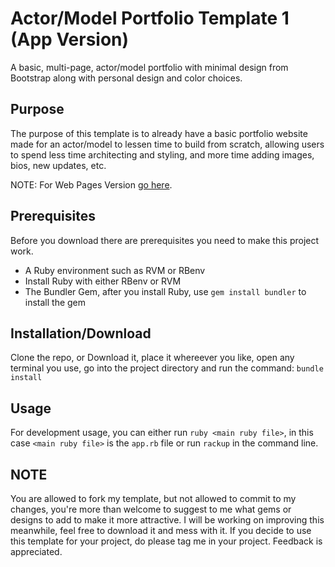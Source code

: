 # Actor/Model Portfolio Template 1 (App Version)
A basic, multi-page, actor/model portfolio with minimal design from Bootstrap along with personal design and color choices.

## Purpose
The purpose of this template is to already have a basic portfolio website made for an actor/model to lessen time to build from scratch, allowing users to spend less time architecting and styling, and more time adding images, bios, new updates, etc.

NOTE: For Web Pages Version [go here](https://github.com/JHero23/actor-model-portfolio-t1-app).

## Prerequisites
Before you download there are prerequisites you need to make this project work.
- A Ruby environment such as RVM or RBenv
- Install Ruby with either RBenv or RVM
- The Bundler Gem, after you install Ruby, use `gem install bundler` to install the gem

## Installation/Download
Clone the repo, or Download it, place it whereever you like, open any terminal you use, go into the project directory and run the command: ```bundle install```

## Usage
For development usage, you can either run `ruby <main ruby file>`, in this case `<main ruby file>` is the `app.rb` file or run `rackup` in the command line.

## NOTE
You are allowed to fork my template, but not allowed to commit to my changes, you're more than welcome to suggest to me what gems or designs to add to make it more attractive. I will be working on improving this meanwhile, feel free to download it and mess with it. If you decide to use this template for your project, do please tag me in your project. Feedback is appreciated.
